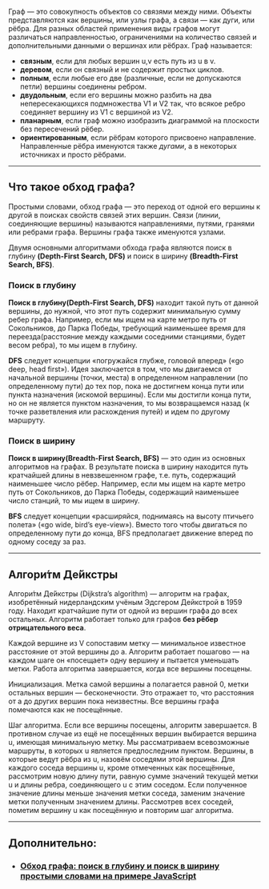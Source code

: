 Граф — это совокупность объектов со связями между ними. Объекты представляются как вершины, или узлы графа, а связи — как дуги, или рёбра. Для разных областей применения виды графов могут различаться направленностью, ограничениями на количество связей и дополнительными данными о вершинах или рёбрах. Граф называется:

- **связным**, если для любых вершин u,v есть путь из u в v.
- **деревом**, если он связный и не содержит простых циклов.
- **полным**, если любые его две (различные, если не допускаются петли) вершины соединены ребром.
- **двудольным**, если его вершины можно разбить на два непересекающихся подмножества V1 и V2 так, что всякое ребро соединяет вершину из V1 с вершиной из V2.
- **планарным**, если граф можно изобразить диаграммой на плоскости без пересечений рёбер.
- **ориентированным**, если рёбрам которого присвоено направление. Направленные рёбра именуются также _дугами_, а в некоторых источниках и просто рёбрами.

---

## Что такое обход графа?

Простыми словами, обход графа — это переход от одной его вершины к другой в поисках свойств связей этих вершин. Связи (линии, соединяющие вершины) называются направлениями, путями, гранями или ребрами графа. Вершины графа также именуются узлами.

Двумя основными алгоритмами обхода графа являются поиск в глубину **(Depth-First Search, DFS)** и поиск в ширину **(Breadth-First Search, BFS)**.

### Поиск в глубину

**Поиск в глубину(Depth-First Search, DFS)** находит такой путь от данной вершины, до нужной, что этот путь содержит минимальную сумму ребер графа. Например, если мы ищем на карте метро путь от Сокольников, до Парка Победы, требующий наименьшее время для переезда(расстояние между каждыми соседними станциями, будет весом ребра), то мы ищем в глубину.

**DFS** следует концепции «погружайся глубже, головой вперед» («go deep, head first»). Идея заключается в том, что мы двигаемся от начальной вершины (точки, места) в определенном направлении (по определенному пути) до тех пор, пока не достигнем конца пути или пункта назначения (искомой вершины). Если мы достигли конца пути, но он не является пунктом назначения, то мы возвращаемся назад (к точке разветвления или расхождения путей) и идем по другому маршруту.

### Поиск в ширину

**Поиск в ширину(Breadth-First Search, BFS)** — это один из основных алгоритмов на графах. В результате поиска в ширину находится путь кратчайшей длины в невзвешенном графе, т.е. путь, содержащий наименьшее число рёбер. Например, если мы ищем на карте метро путь от Сокольников, до Парка Победы, содержащий наименьшее число станций, то мы ищем в ширину.

**BFS** следует концепции «расширяйся, поднимаясь на высоту птичьего полета» («go wide, bird’s eye-view»). Вместо того чтобы двигаться по определенному пути до конца, BFS предполагает движение вперед по одному соседу за раз.

---

## Алгори́тм Де́йкстры

Алгори́тм Де́йкстры (Dijkstra’s algorithm) — алгоритм на графах, изобретённый нидерландским учёным Эдсгером Дейкстрой в 1959 году. Находит кратчайшие пути от одной из вершин графа до всех остальных. Алгоритм работает только для графов **без рёбер отрицательного веса**.

Каждой вершине из V сопоставим метку — минимальное известное расстояние от этой вершины до a. Алгоритм работает пошагово — на каждом шаге он «посещает» одну вершину и пытается уменьшать метки. Работа алгоритма завершается, когда все вершины посещены.

Инициализация. Метка самой вершины a полагается равной 0, метки остальных вершин — бесконечности. Это отражает то, что расстояния от a до других вершин пока неизвестны. Все вершины графа помечаются как не посещённые.

Шаг алгоритма. Если все вершины посещены, алгоритм завершается. В противном случае из ещё не посещённых вершин выбирается вершина u, имеющая минимальную метку. Мы рассматриваем всевозможные маршруты, в которых u является предпоследним пунктом. Вершины, в которые ведут рёбра из u, назовём соседями этой вершины. Для каждого соседа вершины u, кроме отмеченных как посещённые, рассмотрим новую длину пути, равную сумме значений текущей метки u и длины ребра, соединяющего u с этим соседом. Если полученное значение длины меньше значения метки соседа, заменим значение метки полученным значением длины. Рассмотрев всех соседей, пометим вершину u как посещённую и повторим шаг алгоритма.

---

## Дополнительно:

- ### [Обход графа: поиск в глубину и поиск в ширину простыми словами на примере JavaScript](https://habr.com/ru/post/504374/)